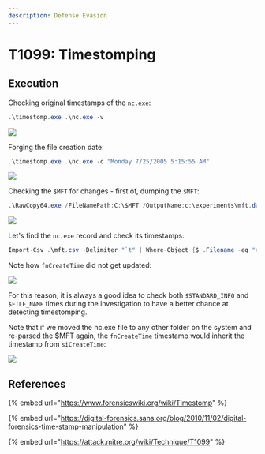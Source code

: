 ```yaml
---
description: Defense Evasion
---
```


# T1099: Timestomping

## Execution

Checking original timestamps of the `nc.exe`:

```csharp
.\timestomp.exe .\nc.exe -v
```

![](../../.gitbook/assets/timestomp-original.png)

Forging the file creation date:

```csharp
.\timestomp.exe .\nc.exe -c "Monday 7/25/2005 5:15:55 AM"
```

![](../../.gitbook/assets/timestomp-forged.png)

Checking the `$MFT` for changes - first of, dumping the `$MFT`:

```csharp
.\RawCopy64.exe /FileNamePath:C:\$MFT /OutputName:c:\experiments\mft.dat
```

![](../../.gitbook/assets/timestomp-dump-parse-mft.png)

Let's find the `nc.exe` record and check its timestamps:

```csharp
Import-Csv .\mft.csv -Delimiter "`t" | Where-Object {$_.Filename -eq "nc.exe"}
```

Note how `fnCreateTime` did not get updated:

![](../../.gitbook/assets/timestomp-mft-timestamps.png)

For this reason, it is always a good idea to check both `$STANDARD_INFO` and `$FILE_NAME` times during the investigation to have a better chance at detecting timestomping.

Note that if we moved the nc.exe file to any other folder on the system and re-parsed the $MFT again, the `fnCreateTime` timestamp would inherit the timestamp from `siCreateTime`:

![](../../.gitbook/assets/timestomp-moved.png)

## References

{% embed url="https://www.forensicswiki.org/wiki/Timestomp" %}

{% embed url="https://digital-forensics.sans.org/blog/2010/11/02/digital-forensics-time-stamp-manipulation" %}

{% embed url="https://attack.mitre.org/wiki/Technique/T1099" %}

